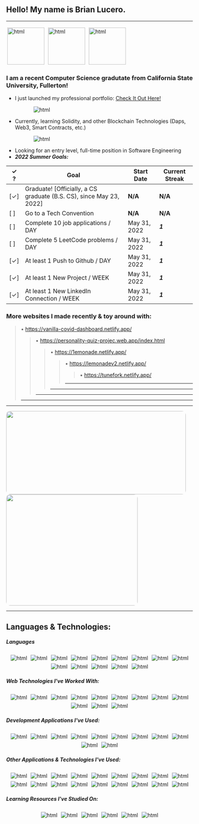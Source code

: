 ## Hello! My name is Brian Lucero.
------
<section id="gifs">
    <div align="left" class="inner">
        <span>
            <img src="https://i.pinimg.com/originals/09/c6/29/09c62903beeba336dc9da76eb5c9a107.gif" height=100px alt="html" style="vertical-align:top;margin:3px">
            <img src="https://i.pinimg.com/originals/35/f5/91/35f5911b6761ecd292e0ee9b8596b69f.gif" height=100px alt="html" style="vertical-align:top;margin:3px">
            <img src="https://i.pinimg.com/originals/08/07/18/080718c3c5f3a56249a2ee3a825221bd.gif" height=100px alt="html" style="vertical-align:top;margin:3px">
        </span>
    </div>
</section>
 
### I am a recent Computer Science gradutate from California State University, Fullerton!

- I just launched my professional portfolio: [Check It Out Here!](https://13rianlucero.github.io/)
  <p align="left">
    <img src="https://img.shields.io/badge/Brian%20Lucero-HOME-blue?style=for-the-badge&logo=aboutdotme&logoWidth=20"  alt="html" style="vertical-align:top; margin-left:50px">
   </p>
- Currently, learning Solidity, and other Blockchain Technologies (Daps, Web3, Smart Contracts, etc.)
  <p align="left"><img src="https://img.shields.io/badge/Solidity-%23363636.svg?style=for-the-badge&logo=solidity&logoColor=white" alt="html" style="vertical-align:top; margin-left:50px">
  </p>
- Looking for an entry level, full-time position in Software Engineering
- ***2022 Summer Goals:***

| ✓ ? | **Goal**                                                            | **Start Date** | **Current Streak** | 
| --- | ------------------------------------------------------------------- | ---------------| ------------------ |
| [✓] | Graduate! [Officially, a CS graduate (B.S. CS), since May 23, 2022] |    **N/A**     |      **N/A**       |  
| [ ] | Go to a Tech Convention                                             |    **N/A**     |      **N/A**       |  
| [ ] | Complete 10 job applications / DAY                                  |  May 31, 2022  |      ***1***       |  
| [ ] | Complete 5 LeetCode problems / DAY                                  |  May 31, 2022  |      ***1***       |  
| [✓] | At least 1 Push to Github / DAY                                     |  May 31, 2022  |      ***1***       |  
| [✓] | At least 1 New Project / WEEK                                       |  May 31, 2022  |      ***1***       |  
| [✓] | At least 1 New LinkedIn Connection / WEEK                           |  May 31, 2022  |      ***1***       |  


### More websites I made recently & toy around with:
>
> • https://vanilla-covid-dashboard.netlify.app/
>>
>> • https://personality-quiz-projec.web.app/index.html
>>> 
>>> • https://1emonade.netlify.app/
>>>> 
>>>> • https://lemonadev2.netlify.app/
>>>>>   
>>>>> • https://tunefork.netlify.app/
>>>> ___
>>> ___
>> ___
> ___
_____

<p align="left">
    <img width="485" height="225" src="https://github-readme-stats.vercel.app/api?username=13rianlucero&show_icons=true&theme=highcontrast&include_all_commits=true&hide=stars&count_private=true" style="border-radius:10px;">
    <img width="355" height="300" src="https://github-readme-stats.vercel.app/api/top-langs/?username=13rianlucero&count_private=true&theme=highcontrast&langs_count=7&hide=TypeScript,SCSS,Dockerfile&exclude_repo=CrabAgePrediction,ottergram-hw2,ottergram,projects,coffee-run,13rianlucero.github.io,SWIFT-ONLY,Light,UDP-Pinger" style="border-radius:10px;">
    <!-- <img width="355" height="225" src="https://github-readme-stats.vercel.app/api?username=13rianlucero&count_private=true" style="border-radius:10px;"> -->
</p>

----

## Languages & Technologies:
##### Languages
<p align="center">
    <img src="https://img.shields.io/badge/c++-%2300599C.svg?style=for-the-badge&logo=c%2B%2B&logoColor=white" 
    alt="html" style="vertical-align:top; margin:3px">
    <img src="https://img.shields.io/badge/c-%2300599C.svg?style=for-the-badge&logo=c&logoColor=white)"  alt="html" style="vertical-align:top; margin:3px">
    <img src="https://img.shields.io/badge/swift-F54A2A?style=for-the-badge&logo=swift&logoColor=white"  alt="html" style="vertical-align:top; margin:3px">
    <img src="https://img.shields.io/badge/SQL-00000F?style=for-the-badge&logo=mysql&logoColor=white"  alt="html" style="vertical-align:top; margin:3px">
    <img src="https://img.shields.io/badge/python-3670A0?style=for-the-badge&logo=python&logoColor=ffdd54"  alt="html" style="vertical-align:top; margin:3px">
    <img src="https://img.shields.io/badge/r-%23276DC3.svg?style=for-the-badge&logo=r&logoColor=white"  alt="html" style="vertical-align:top; margin:3px">
    <img src="https://img.shields.io/badge/html5-%23E34F26.svg?style=for-the-badge&logo=html5&logoColor=white"  alt="html" style="vertical-align:top; margin:3px">
    <img src="https://img.shields.io/badge/javascript-%23323330.svg?style=for-the-badge&logo=javascript&logoColor=%23F7DF1E"  alt="html" style="vertical-align:top; margin:3px">
    <img src="https://img.shields.io/badge/css3-%231572B6.svg?style=for-the-badge&logo=css3&logoColor=white"  alt="html" style="vertical-align:top; margin:3px">
    <img src="https://img.shields.io/badge/SASS-hotpink.svg?style=for-the-badge&logo=SASS&logoColor=white"  alt="html" style="vertical-align:top; margin:3px">
    <img src="https://img.shields.io/badge/typescript-%23007ACC.svg?style=for-the-badge&logo=typescript&logoColor=white"  alt="html" style="vertical-align:top; margin:3px">
    <img src="https://img.shields.io/badge/markdown-%23000000.svg?style=for-the-badge&logo=markdown&logoColor=white"  alt="html" style="vertical-align:top; margin:3px">
    <img src="https://img.shields.io/badge/x86-Assembly-00000F?style=for-the-badge&logo=intel&logoColor=whit"  alt="html" style="vertical-align:top; margin:3px">
    <img src="https://img.shields.io/badge/shell_script-%23121011.svg?style=for-the-badge&logo=gnu-bash&logoColor=white"  alt="html" style="vertical-align:top; margin:3px">
</p>

##### Web Technologies I've Worked With:
<p align="center">   
    <img src="https://img.shields.io/badge/Gatsby-663399?style=for-the-badge&logo=gatsby&logoColor=white"  alt="html" style="vertical-align:top; margin:3px">
    <img src="https://img.shields.io/badge/React-20232A?style=for-the-badge&logo=react&logoColor=61DAFB"  alt="html" style="vertical-align:top; margin:3px">
    <img src="https://img.shields.io/badge/Bootstrap-563D7C?style=for-the-badge&logo=bootstrap&logoColor=white"  alt="html" style="vertical-align:top; margin:3px">
    <img src="https://img.shields.io/badge/jQuery-0769AD?style=for-the-badge&logo=jquery&logoColor=white"  alt="html" style="vertical-align:top; margin:3px">
    <img src="https://img.shields.io/badge/Flutter-02569B?style=for-the-badge&logo=flutter&logoColor=white"  alt="html" style="vertical-align:top; margin:3px">
    <img src="https://img.shields.io/badge/bootstrap-%23563D7C.svg?style=for-the-badge&logo=bootstrap&logoColor=white"  alt="html" style="vertical-align:top; margin:3px">
    <img src="https://img.shields.io/badge/NPM-%23000000.svg?style=for-the-badge&logo=npm&logoColor=white"  alt="html" style="vertical-align:top; margin:3px">
    <img src="https://img.shields.io/badge/node.js-6DA55F?style=for-the-badge&logo=node.js&logoColor=white"  alt="html" style="vertical-align:top; margin:3px">
    <img src="https://img.shields.io/badge/p5.js-ED225D?style=for-the-badge&logo=p5.js&logoColor=FFFFFF"  alt="html" style="vertical-align:top; margin:3px">
    <img src="https://img.shields.io/badge/yarn-%232C8EBB.svg?style=for-the-badge&logo=yarn&logoColor=white"  alt="html" style="vertical-align:top; margin:3px">
    <img src="https://img.shields.io/badge/firebase-%23039BE5.svg?style=for-the-badge&logo=firebase"  alt="html" style="vertical-align:top; margin:3px">
    <img src="https://img.shields.io/badge/p5.js-ED225D?style=for-the-badge&logo=p5.js&logoColor=FFFFFF"  alt="html" style="vertical-align:top; margin:3px">
</p>

##### Development Applications I've Used:
<p align="center">
    <img src="https://img.shields.io/badge/Visual%20Studio%20Code-0078d7.svg?style=for-the-badge&logo=visual-studio-code&logoColor=white"  alt="html" style="vertical-align:top; margin:3px">
    <img src="https://img.shields.io/badge/Visual%20Studio-5C2D91.svg?style=for-the-badge&logo=visual-studio&logoColor=white"  alt="html" style="vertical-align:top; margin:3px">
    <img src="https://img.shields.io/badge/Xcode-007ACC?style=for-the-badge&logo=Xcode&logoColor=white"  alt="html" style="vertical-align:top; margin:3px">
    <img src="https://img.shields.io/badge/MySQL-00000F?style=for-the-badge&logo=mysql&logoColor=white"  alt="html" style="vertical-align:top; margin:3px">
    <img src="https://img.shields.io/badge/pycharm-143?style=for-the-badge&logo=pycharm&logoColor=black&color=black&labelColor=green"  alt="html" style="vertical-align:top; margin:3px">
    <img src="https://img.shields.io/badge/GitHub-100000?style=for-the-badge&logo=github&logoColor=white"  alt="html" style="vertical-align:top; margin:3px">
      <img src="https://img.shields.io/badge/Replit-DD1200?style=for-the-badge&logo=Replit&logoColor=white"  alt="html" style="vertical-align:top; margin:3px">
    <img src="https://img.shields.io/badge/Netlify-00C7B7?style=for-the-badge&logo=netlify&logoColor=white"  alt="html" style="vertical-align:top; margin:3px">
    <img src="https://img.shields.io/badge/adobe-%23FF0000.svg?style=for-the-badge&logo=adobe&logoColor=white"  alt="html" style="vertical-align:top; margin:3px">
    <img src="https://img.shields.io/badge/Adobe%20Creative%20Cloud-DA1F26.svg?style=for-the-badge&logo=Adobe%20Creative%20Cloud&logoColor=white"  alt="html" style="vertical-align:top; margin:3px">
    <img src="https://www.mathworks.com/matlabcentral/images/matlab-file-exchange.svg"  alt="html" style="vertical-align:top; margin:3px">
</p>

##### Other Applications & Technologies I've Used:
<p align="center">
    <img src="https://img.shields.io/badge/Safari-000000?style=for-the-badge&logo=Safari&logoColor=white"  alt="html" style="vertical-align:top; margin:3px">
    <img src="https://img.shields.io/badge/Google%20Chrome-4285F4?style=for-the-badge&logo=GoogleChrome&logoColor=white"  alt="html" style="vertical-align:top; margin:3px">
    <img src="https://img.shields.io/badge/Firefox-FF7139?style=for-the-badge&logo=Firefox-Browser&logoColor=white"  alt="html" style="vertical-align:top; margin:3px">
    <img src="https://img.shields.io/badge/Edge-0078D7?style=for-the-badge&logo=Microsoft-edge&logoColor=white"  alt="html" style="vertical-align:top; margin:3px">
    <img src="https://img.shields.io/badge/Dropbox-%233B4D98.svg?style=for-the-badge&logo=Dropbox&logoColor=white"  alt="html" style="vertical-align:top; margin:3px">
    <img src="https://img.shields.io/badge/Google%20Drive-4285F4?style=for-the-badge&logo=googledrive&logoColor=white"  alt="html" style="vertical-align:top; margin:3px">
    <img src="https://img.shields.io/badge/nVIDIA-%2376B900.svg?style=for-the-badge&logo=nVIDIA&logoColor=white"  alt="html" style="vertical-align:top; margin:3px">
    <img src="https://img.shields.io/badge/Intel-Core_i7_10th-0071C5?style=for-the-badge&logo=intel&logoColor=white"  alt="html" style="vertical-align:top; margin:3px">
    <img src="https://img.shields.io/badge/Apple-MacBook_Pro_2020-999999?style=for-the-badge&logo=apple&logoColor=white"  alt="html" style="vertical-align:top; margin:3px">
    <img src="https://img.shields.io/badge/YouTube-FF0000?style=for-the-badge&logo=youtube&logoColor=white"  alt="html" style="vertical-align:top; margin:3px">
    <img src="https://img.shields.io/badge/Twitch-9146FF?style=for-the-badge&logo=twitch&logoColor=white"  alt="html" style="vertical-align:top; margin:3px">
    <img src="https://img.shields.io/badge/Discord-7289DA?style=for-the-badge&logo=discord&logoColor=white" alt="html" style="vertical-align:top; margin:3px">
    <img src="https://img.shields.io/badge/PSN-%230070D1.svg?style=for-the-badge&logo=Playstation&logoColor=white"  alt="html" style="vertical-align:top; margin:3px">
    <img src="https://img.shields.io/badge/Playstation%204-003791?style=for-the-badge&logo=playstation-4&logoColor=white"  alt="html" style="vertical-align:top; margin:3px">
    <img src="https://img.shields.io/badge/ea-%23000000.svg?style=for-the-badge&logo=ea&logoColor=white"  alt="html" style="vertical-align:top; margin:3px">
    <img src="https://img.shields.io/badge/PlayStation-003791?style=for-the-badge&logo=playstation&logoColor=white"  alt="html" style="vertical-align:top; margin:3px">
    <img src="https://img.shields.io/badge/Steam-000000?style=for-the-badge&logo=steam&logoColor=white"  alt="html" style="vertical-align:top; margin:3px">
    <img src="https://img.shields.io/badge/SoundCloud-FF3300?style=for-the-badge&logo=soundcloud&logoColor=white"  alt="html" style="vertical-align:top; margin:3px">
</p>

##### Learning Resources I've Studied On:
<p align="center">
    <img src="https://img.shields.io/badge/LeetCode-000000?style=for-the-badge&logo=LeetCode&logoColor=#d16c06"  alt="html" style="vertical-align:top; margin:3px">
    <img src="https://img.shields.io/badge/Kaggle-035a7d?style=for-the-badge&logo=kaggle&logoColor=white"  alt="html" style="vertical-align:top; margin:3px">
    <img src="https://img.shields.io/badge/-Stackoverflow-FE7A16?style=for-the-badge&logo=stack-overflow&logoColor=white"  alt="html" style="vertical-align:top; margin:3px">
    <img src="https://img.shields.io/badge/Coursera-%230056D2.svg?style=for-the-badge&logo=Coursera&logoColor=white"  alt="html" style="vertical-align:top; margin:3px">
    <img src="https://img.shields.io/badge/GeeksforGeeks-gray?style=for-the-badge&logo=geeksforgeeks&logoColor=35914c"  alt="html" style="vertical-align:top; margin:3px">
    <img src="https://img.shields.io/badge/Codepen-000000?style=for-the-badge&logo=codepen&logoColor=white)"  alt="html" style="vertical-align:top; margin:3px">
</p>
